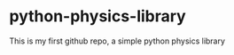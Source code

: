 python-physics-library
======================

This is my first github repo, a simple python physics library
